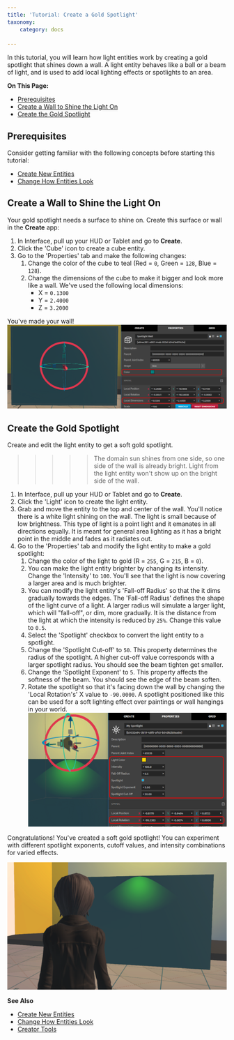 ```yaml
---
title: 'Tutorial: Create a Gold Spotlight'
taxonomy:
    category: docs

---
```


In this tutorial, you will learn how light entities work by creating a gold spotlight that shines down a wall. A light entity behaves like a ball or a beam of light, and is used to add local lighting effects or spotlights to an area. 

**On This Page:**

+ [Prerequisites](#prerequisities)
+ [Create a Wall to Shine the Light On](#create-a-wall-to-shine-the-light-on)
+ [Create the Gold Spotlight](#create-the-gold-spotlight)


## Prerequisites

Consider getting familiar with the following concepts before starting this tutorial:

+ [Create New Entities](../create-entities)
+ [Change How Entities Look](../entity-appearance)

## Create a Wall to Shine the Light On

Your gold spotlight needs a surface to shine on. Create this surface or wall in the **Create** app:

1. In Interface, pull up your HUD or Tablet and go to **Create**.
2. Click the 'Cube' icon to create a cube entity.
3. Go to the 'Properties' tab and make the following changes: 
   1. Change the color of the cube to teal (Red = `0`, Green = `128`, Blue = `128`). 
   2. Change the dimensions of the cube to make it bigger and look more like a wall. We've used the following local dimensions:
		* X = `0.1300`
		* Y = `2.4000`
		* Z = `3.2000`

You've made your wall! ![](teal-wall-prop.PNG)

## Create the Gold Spotlight

Create and edit the light entity to get a soft gold spotlight. 

>>>>>The domain sun shines from one side, so one side of the wall is already bright. Light from the light entity won't show up on the bright side of the wall.

1. In Interface, pull up your HUD or Tablet and go to **Create**.
2. Click the 'Light' icon to create the light entity.  
3. Grab and move the entity to the top and center of the wall. You'll notice there is a white light shining on the wall. The light is small because of low brightness. This type of light is a point light and it emanates in all directions equally. It is meant for general area lighting as it has a bright point in the middle and fades as it radiates out.
4. Go to the 'Properties' tab and modify the light entity to make a gold spotlight:
   1. Change the color of the light to gold (R = `255`, G = `215`, B = `0`).
   2. You can make the light entity brighter by changing its intensity. Change the 'Intensity' to `100`. You'll see that the light is now covering a larger area and is much brighter. 
   3. You can modify the light entity's 'Fall-off Radius' so that the it dims gradually towards the edges. The 'Fall-off Radius' defines the shape of the light curve of a light. A larger radius will simulate a larger light, which will "fall-off", or dim, more gradually. It is the distance from the light at which the intensity is reduced by `25%`. Change this value to `0.5`.
   4. Select the 'Spotlight' checkbox to convert the light entity to a spotlight.  
   5. Change the 'Spotlight Cut-off' to `50`. This property determines the radius of the spotlight. A higher cut-off value corresponds with a larger spotlight radius. You should see the beam tighten get smaller.
   6. Change the 'Spotlight Exponent' to `5`. This property affects the softness of the beam. You should see the edge of the beam soften.
   7. Rotate the spotlight so that it's facing down the wall by changing the 'Local Rotation's' X value to `-90.0000`. A spotlight positioned like this can be used for a soft lighting effect over paintings or wall hangings in your world.
       ![](spotlight-prop.PNG)

Congratulations! You've created a soft gold spotlight! You can experiment with different spotlight exponents, cutoff values, and intensity combinations for varied effects.

![](spotlight.PNG)

**See Also**

+ [Create New Entities](../create-entities)
+ [Change How Entities Look](../entity-appearance)
+ [Creator Tools](../../tools)